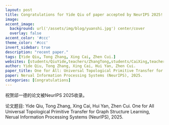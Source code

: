 ```yaml
---
layout: post
title: Congratulations for Yide Qiu of paper accepted by NeurIPS 2025!
image:
accent_image:
  background: url('/assets/img/blog/yuanshi.jpg') center/cover
  overlay: false
accent_color: '#ccc'
theme_color: '#ccc'
invert_sidebar: true
description: "recent paper."
tags: [Yide Qiu, Tong Zhang, Xing Cai, Zhen Cui.]
websites: [students/QiuYide,teachers/ZhangTong,students/CaiXing,teachers/CuiZhen]
author: Yide Qiu, Tong Zhang, Xing Cai, Hui Yan, Zhen Cui.
paper_title: One for All: Universal Topological Primitive Transfer for Graph Structure Learning
paper: Nerual Information Processing Systems (NeurIPS), 2025.
categories: [Congratulations]
---
```


祝贺邱一德的论文被NeurIPS 2025收录。

论文题目: Yide Qiu, Tong Zhang, Xing Cai, Hui Yan, Zhen Cui. One for All Universal Topological Primitive Transfer for Graph Structure Learning, Nerual Information Processing Systems (NeurIPS), 2025.
